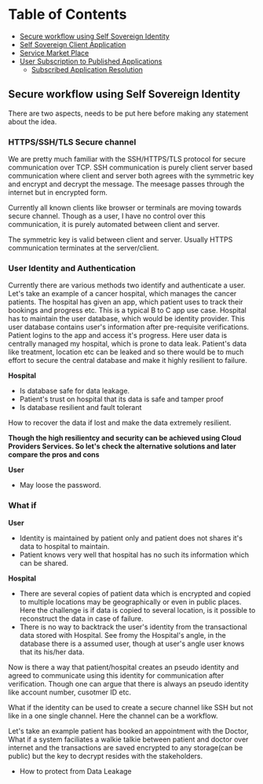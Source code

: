 # Table of Contents
- [Secure workflow using Self Sovereign Identity](#secure-workflow-using-self-sovereign-identity)
- [Self Sovereign Client Application](#self-sovereign-client-application)
- [Service Market Place](#service-market-place)
- [User Subscription to Published Applications](#user-subscription-to-published-applications)
    - [Subscribed Application Resolution](#subscribed-application-resolution)


## Secure workflow using Self Sovereign Identity

There are two aspects, needs to be put here before making any statement about the idea.

### HTTPS/SSH/TLS Secure channel
We are pretty much familiar with the SSH/HTTPS/TLS protocol for secure communication over TCP. SSH communication is purely client server based communication where client and server both agrees with the symmetric key  and encrypt and decrypt the message. The meesage passes through the internet but in encrypted form.

Currently all known clients like browser or terminals are moving towards secure channel. Though as a user, I have no control over this communication, it is purely automated between client and server.

The symmetric key is valid between client and server. Usually HTTPS communication terminates at the server/client.

### User Identity and Authentication

Currently there are various methods two identify and authenticate a user. Let's take an example of a cancer hospital, which manages the cancer patients. The hospital has given an app, which patient uses to track their bookings and progress etc. This is a typical B to C app use case. Hospital has to maintain the user database, which would be identity provider. This user database contains user's information after pre-requisite verifications. Patient logins to the app and access it's progress. 
Here user data is centrally managed my hospital, which is prone to data leak. Patient's data like treatment, location etc can be leaked and so there would be to much effort to secure the central database and make it highly resilient to failure.

**Hospital**

- Is database safe for data leakage.
- Patient's trust on hospital that its data is safe and tamper proof
- Is database resilient and fault tolerant

How to recover the data if lost and make the data extremely resilient.

**Though the high resilientcy and security can be achieved using Cloud Providers Services. So let's check the alternative solutions and later compare the pros and cons**

**User**

- May loose the password.



### What if 

**User**

- Identity is maintained by patient only and patient does not shares it's data to hospital to maintain.
- Patient knows very well that hospital has no such its information which can be shared.

**Hospital**

- There are several copies of patient data which is encrypted and copied to multiple locations may be geographically or even in public places. Here the challenge is if data is copied to several location, is it possible to reconstruct the data in case of failure.
- There is no way to backtrack the user's identity from the transactional data stored with Hospital. See fromy the Hospital's angle, in the database there is a assumed user, though at user's angle user knows that its his/her data.


Now is there a way that patient/hospital creates an pseudo identity and agreed to communicate using this identity for communication after verification.
Though one can argue that there is always an pseudo identity like account number, cusotmer ID etc.

What if the identity can be used to create a secure channel like SSH but not like in a one single channel. Here the channel can be a workflow. 


Let's take an example patient has booked an appointment with the Doctor, What if a system faciliates a walkie talkie between patient and doctor over internet and the transactions are saved encrypted to any storage(can be public) but the key to decrypt resides with the stakeholders.

- How to protect from Data Leakage
